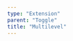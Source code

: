 ```yaml
---
type: "Extension"
parent: "Toggle"
title: "Multilevel"
---
```


<demo>
  <demovanilla src="inline/extension/toggle/multilevel">
  </demovanilla>
</demo>
